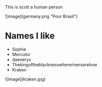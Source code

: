 This is scott a human person

<md>
![image](germany.png "Poor Brasil")

<h1>Names I like</h1>
<ul>
  <li>Sophie</li>
  <li>Mercutio</li>
  <li>daenerys</li>
  <li>Thekingoftheblacknesswhereriversarelove</li>
  <li>Kraken</li>
</ul>
![image](kraken.jpg)

</md>
